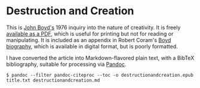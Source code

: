 # Destruction and Creation

This is [John Boyd's][1] 1976 inquiry into the nature of creativity. It is
freely [available as a PDF][2], which is useful for printing but not for
reading or manipulating. It is included as an appendix in Robert Coram's [Boyd
biography][3], which is available in digital format, but is poorly formatted.

I have converted the article into Markdown-flavored plain text, with a BibTeX
bibliography, suitable for processing via [Pandoc][4].

    $ pandoc --filter pandoc-citeproc --toc -o destructionandcreation.epub title.txt destructionandcreation.md

[1]: https://en.wikipedia.org/wiki/John_Boyd_%28military_strategist%29
[2]: http://www.goalsys.com/books/documents/DESTRUCTION_AND_CREATION.pdf
[3]: https://www.amazon.com/Boyd-The-Fighter-Pilot-Changed/dp/0316796883
[4]: http://pandoc.org/
